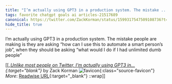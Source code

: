 ```yaml
---
title: "I’m actually using GPT3 in a production system. The mistake ..."
tags: favorite chatgpt goals ai articles-21517689
canonical: https://twitter.com/ZackKorman/status/1599317547509108736?t=V4IWAgdBQeobmz5BIdmgUg&s=31
hide_title: true
---
```


I’m actually using GPT3 in a production system. The mistake people are making is they are asking “how can I use this to automate a smart person’s job”, when they should be asking “what would I do if I had unlimited dumb people”


[[<cite>_[Unlike most people on Twitter, I’m actually using GPT3 in...](https://twitter.com/ZackKorman/status/1599317547509108736?t=V4IWAgdBQeobmz5BIdmgUg&s=31){:target="_blank"}_</cite> by Zack Korman ![favicon](https://s2.googleusercontent.com/s2/favicons?domain=twitter.com){:class="source-favicon"}<br>
_More_: [Readwise URL](https://readwise.io/open/427438883){:target="_blank"}
::wrap]]